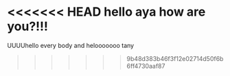 <<<<<<< HEAD
hello aya how are you?!!!
=======
UUUUhello every body and helooooooo tany
>>>>>>> 9b48d383b46f3f12e02714d50f6b6ff4730aaf87
